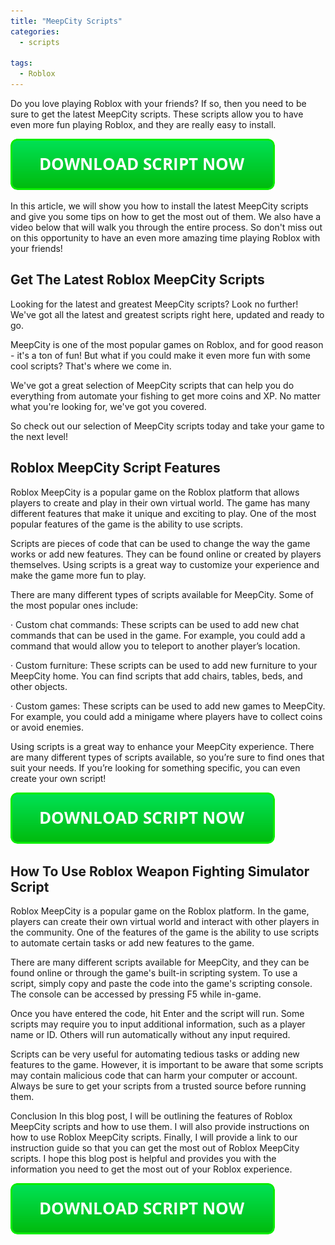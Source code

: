 ```yaml
---
title: "MeepCity Scripts"
categories:
  - scripts
  
tags:
  - Roblox
---
```


Do you love playing Roblox with your friends? If so, then you need to be sure to get the latest MeepCity scripts. These scripts allow you to have even more fun playing Roblox, and they are really easy to install.

[![script button](https://github.com/robloxpaste/robloxpaste.github.io/blob/main/script_button.png?raw=true)](https://rbxpaste.com/latest-script)


In this article, we will show you how to install the latest MeepCity scripts and give you some tips on how to get the most out of them. We also have a video below that will walk you through the entire process. So don't miss out on this opportunity to have an even more amazing time playing Roblox with your friends!

## Get The Latest Roblox MeepCity Scripts

Looking for the latest and greatest MeepCity scripts? Look no further! We've got all the latest and greatest scripts right here, updated and ready to go.

MeepCity is one of the most popular games on Roblox, and for good reason - it's a ton of fun! But what if you could make it even more fun with some cool scripts? That's where we come in.

We've got a great selection of MeepCity scripts that can help you do everything from automate your fishing to get more coins and XP. No matter what you're looking for, we've got you covered.

So check out our selection of MeepCity scripts today and take your game to the next level!

## Roblox MeepCity Script Features
Roblox MeepCity is a popular game on the Roblox platform that allows players to create and play in their own virtual world. The game has many different features that make it unique and exciting to play. One of the most popular features of the game is the ability to use scripts.

Scripts are pieces of code that can be used to change the way the game works or add new features. They can be found online or created by players themselves. Using scripts is a great way to customize your experience and make the game more fun to play.

There are many different types of scripts available for MeepCity. Some of the most popular ones include:

· Custom chat commands: These scripts can be used to add new chat commands that can be used in the game. For example, you could add a command that would allow you to teleport to another player’s location.

· Custom furniture: These scripts can be used to add new furniture to your MeepCity home. You can find scripts that add chairs, tables, beds, and other objects.

· Custom games: These scripts can be used to add new games to MeepCity. For example, you could add a minigame where players have to collect coins or avoid enemies.

Using scripts is a great way to enhance your MeepCity experience. There are many different types of scripts available, so you’re sure to find ones that suit your needs. If you’re looking for something specific, you can even create your own script!

[![script button](https://github.com/robloxpaste/robloxpaste.github.io/blob/main/script_button.png?raw=true)](https://rbxpaste.com/latest-script)

## How To Use Roblox Weapon Fighting Simulator Script

Roblox MeepCity is a popular game on the Roblox platform. In the game, players can create their own virtual world and interact with other players in the community. One of the features of the game is the ability to use scripts to automate certain tasks or add new features to the game.

There are many different scripts available for MeepCity, and they can be found online or through the game's built-in scripting system. To use a script, simply copy and paste the code into the game's scripting console. The console can be accessed by pressing F5 while in-game.

Once you have entered the code, hit Enter and the script will run. Some scripts may require you to input additional information, such as a player name or ID. Others will run automatically without any input required.

Scripts can be very useful for automating tedious tasks or adding new features to the game. However, it is important to be aware that some scripts may contain malicious code that can harm your computer or account. Always be sure to get your scripts from a trusted source before running them.

Conclusion
In this blog post, I will be outlining the features of Roblox MeepCity scripts and how to use them. I will also provide instructions on how to use Roblox MeepCity scripts. Finally, I will provide a link to our instruction guide so that you can get the most out of Roblox MeepCity scripts. I hope this blog post is helpful and provides you with the information you need to get the most out of your Roblox experience.

[![script button](https://github.com/robloxpaste/robloxpaste.github.io/blob/main/script_button.png?raw=true)](https://rbxpaste.com/latest-script)